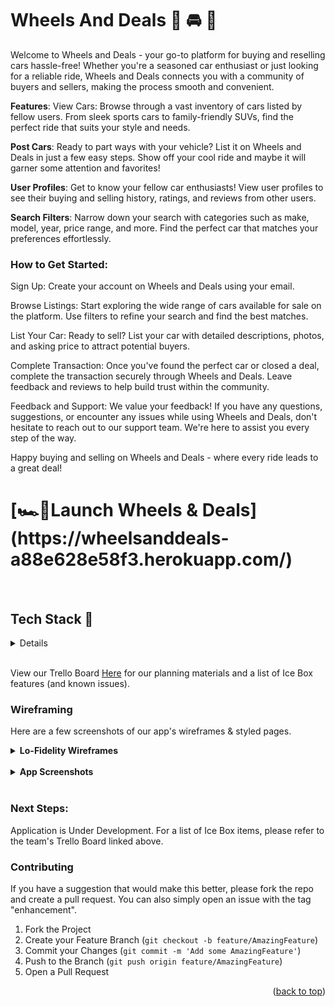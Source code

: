 # Wheels And Deals 🏁 🚘 🚖
Welcome to Wheels and Deals - your go-to platform for buying and reselling cars hassle-free! Whether you're a seasoned car enthusiast or just looking for a reliable ride, Wheels and Deals connects you with a community of buyers and sellers, making the process smooth and convenient.

**Features**: View Cars: Browse through a vast inventory of cars listed by fellow users. From sleek sports cars to family-friendly SUVs, find the perfect ride that suits your style and needs.

**Post Cars**: Ready to part ways with your vehicle? List it on Wheels and Deals in just a few easy steps. Show off your cool ride and maybe it will garner some attention and favorites!

**User Profiles**: Get to know your fellow car enthusiasts! View user profiles to see their buying and selling history, ratings, and reviews from other users.

**Search Filters**: Narrow down your search with categories such as make, model, year, price range, and more. Find the perfect car that matches your preferences effortlessly.

### How to Get Started: 

Sign Up: Create your account on Wheels and Deals using your email.

Browse Listings: Start exploring the wide range of cars available for sale on the platform. Use filters to refine your search and find the best matches.

List Your Car: Ready to sell? List your car with detailed descriptions, photos, and asking price to attract potential buyers.

Complete Transaction: Once you've found the perfect car or closed a deal, complete the transaction securely through Wheels and Deals. Leave feedback and reviews to help build trust within the community.

Feedback and Support: We value your feedback! If you have any questions, suggestions, or encounter any issues while using Wheels and Deals, don't hesitate to reach out to our support team. We're here to assist you every step of the way.

Happy buying and selling on Wheels and Deals - where every ride leads to a great deal!

<h1> [🏎️💨Launch Wheels & Deals](https://wheelsanddeals-a88e628e58f3.herokuapp.com/) </h1>

</br>

<summary><b><h2>Tech Stack 🧰 </h2></b></summary>
<details>

###  ⌨️ Languages
![Python](https://img.shields.io/badge/Python-3776AB?style=for-the-badge&logo=python&logoColor=white)
![Javascript](https://img.shields.io/badge/JavaScript-F7DF1E?style=for-the-badge&logo=JavaScript&logoColor=white)
![HTML5](https://img.shields.io/badge/html5-%23E34F26.svg?style=for-the-badge&logo=html5&logoColor=white)
![CSS3](https://img.shields.io/badge/css3-%231572B6.svg?style=for-the-badge&logo=css3&logoColor=white)
![Markdown](https://img.shields.io/badge/markdown-%23000000.svg?style=for-the-badge&logo=markdown&logoColor=white)
</br>

### 💻  Backend Framework and Database:

![Django](https://img.shields.io/badge/Django-092E20?style=for-the-badge&logo=django&logoColor=white)
![Postgresql](https://img.shields.io/badge/PostgreSQL-316192?style=for-the-badge&logo=postgresql&logoColor=white)
</br>

### ⚙️ Version Control
![Git](https://img.shields.io/badge/git-%23F05033.svg?style=for-the-badge&logo=git&logoColor=white)
![GitHub](https://img.shields.io/badge/github-%23121011.svg?style=for-the-badge&logo=github&logoColor=white)
</br>

### ☁️ Cloud Services
![AWS](https://img.shields.io/badge/Amazon_AWS-FF9900?style=for-the-badge&logo=amazonaws&logoColor=white) 
</br>

### 🤝 Collaboration
![Slack](https://img.shields.io/badge/Slack-4A154B?style=for-the-badge&logo=slack&logoColor=white)
![Zoom](https://img.shields.io/badge/Zoom-2D8CFF?style=for-the-badge&logo=zoom&logoColor=white)
![GitHub](https://img.shields.io/badge/github-%23121011.svg?style=for-the-badge&logo=github&logoColor=white)
</br>

### 🔎 Development Tools & Resources
![Heroku](https://img.shields.io/badge/heroku-%23430098.svg?style=for-the-badge&logo=heroku&logoColor=white)
![Visual Studio Code](https://img.shields.io/badge/Visual%20Studio%20Code-0078d7.svg?style=for-the-badge&logo=visual-studio-code&logoColor=white)
![Figma](https://img.shields.io/badge/figma-%23F24E1E.svg?style=for-the-badge&logo=figma&logoColor=white)

![MDN Web Docs](https://img.shields.io/badge/MDN_Web_Docs-black?style=for-the-badge&logo=mdnwebdocs&logoColor=white)
![FreeCodeCamp](https://img.shields.io/badge/Freecodecamp-%23123.svg?&style=for-the-badge&logo=freecodecamp&logoColor=green)
![Medium](https://img.shields.io/badge/Medium-12100E?style=for-the-badge&logo=medium&logoColor=white)
</details>


</br>

View our Trello Board [Here](https://trello.com/b/2pQQE5nA/wheel-deal) for our planning materials and a list of Ice Box features (and known issues).


### Wireframing

Here are a few screenshots of our app's wireframes & styled pages. 
<details>
<summary><b>Lo-Fidelity Wireframes</b></summary>

![image](/wireframing/wireframe1.png)
![image](/wireframing/wireframe2.png)
![image](/wireframing/wireframe3.png)
![image](/wireframing/wireframe4.png)

</details>
</br>
<details>

<summary><b>App Screenshots</b></summary>

![image](/wireframing/SS1.png)
![image](/wireframing/SS2.png)
![image](/wireframing/SS3.png)
</details>

</br>

### Next Steps:
Application is Under Development.
For a list of Ice Box items, please refer to the team's Trello Board linked above.

### Contributing
If you have a suggestion that would make this better, please fork the repo and create a pull request. You can also simply open an issue with the tag "enhancement".

1. Fork the Project
2. Create your Feature Branch (`git checkout -b feature/AmazingFeature`)
3. Commit your Changes (`git commit -m 'Add some AmazingFeature'`)
4. Push to the Branch (`git push origin feature/AmazingFeature`)
5. Open a Pull Request

<p align="right">(<a href="#readme-top">back to top</a>)</p>
